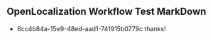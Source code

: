 ## OpenLocalization Workflow Test MarkDown
* 6cc4b84a-15e9-48ed-aad1-741915b0779c thanks!

<!--HONumber=Jul16_HO2-->


